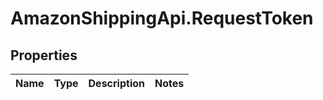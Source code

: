# AmazonShippingApi.RequestToken

## Properties
Name | Type | Description | Notes
------------ | ------------- | ------------- | -------------


